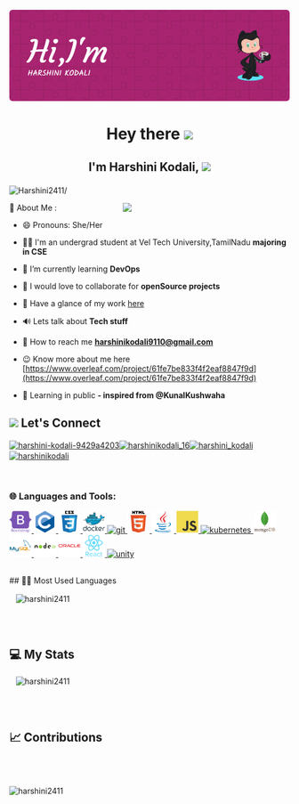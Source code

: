 ![Header](./github-header-image.png)

# <p align="center" > Hey there <img src="https://media.giphy.com/media/hvRJCLFzcasrR4ia7z/giphy.gif" width="25"> </p>

## <p align="center"> I'm Harshini Kodali, <img src="https://readme-typing-svg.herokuapp.com?font=Script&width=200&vCenter=true&height=18&color=green&lines=a+Passionate+Coder;a+Front-end+Developer;a+Quick+Learner;a+Multitasker"></p>

<p align="left"> <img src=https://komarev.com/ghpvc/?username=Harshini2411 alt=Harshini2411/></p>

<img align='right' src="https://cdn.dribbble.com/users/3876574/screenshots/9793041/media/caa92517d4334534292910fff3b9df4d.gif" width="300">

💫 About Me :

- 😄 Pronouns: She/Her

- 👩‍🎓 I'm an undergrad student at Vel Tech University,TamilNadu **majoring in CSE**

- 🌱 I’m currently learning **DevOps**

- 👩 I would love to collaborate for **openSource projects**

- 🧐 Have a glance of my work [here](https://github.com/Harshini2411?tab=repositories)

- 🔊 Lets talk about **Tech stuff**

- 📧 How to reach me **harshinikodali9110@gmail.com**

- 😉 Know more about me here [https://www.overleaf.com/project/61fe7be833f4f2eaf8847f9d](https://www.overleaf.com/project/61fe7be833f4f2eaf8847f9d)

- 🙂 Learning in public **- inspired from @KunalKushwaha**

## <img src='https://i.pinimg.com/originals/22/f4/2c/22f42c11b612b041b4038573dca18a2d.gif' width="80"> Let's Connect

<p align="left">

<a href="https://linkedin.com/in/harshini-kodali-9429a4203" target="blank"><img align="center" src="https://raw.githubusercontent.com/rahuldkjain/github-profile-readme-generator/master/src/images/icons/Social/linked-in-alt.svg" alt="harshini-kodali-9429a4203" height="30" width="40" /></a><a href="https://instagram.com/harshinikodali_16" target="blank"><img align="center" src="https://raw.githubusercontent.com/rahuldkjain/github-profile-readme-generator/master/src/images/icons/Social/instagram.svg" alt="harshinikodali_16" height="30" width="40" /></a><a href="https://www.leetcode.com/harshini_kodali" target="blank"><img align="center" src="https://raw.githubusercontent.com/rahuldkjain/github-profile-readme-generator/master/src/images/icons/Social/leet-code.svg" alt="harshini_kodali" height="30" width="40" /></a><a href="https://api.whatsapp.com/send?phone=+919110520430" target="blank"><img align="center" src="https://raw.githubusercontent.com/rahuldkjain/github-profile-readme-generator/master/src/images/icons/Social/whatsapp.svg" alt="harshinikodali" height="30" width="40" /></a>

</p>


<br>
<h3 align="left">🌐 Languages and Tools:</h3>

<p align="left"> <a href="https://getbootstrap.com" target="_blank" rel="noreferrer"> <img src="https://raw.githubusercontent.com/devicons/devicon/master/icons/bootstrap/bootstrap-plain-wordmark.svg" alt="bootstrap" width="40" height="40"/> </a> 
<a href="https://www.cprogramming.com/" target="_blank" rel="noreferrer"> <img src="https://raw.githubusercontent.com/devicons/devicon/master/icons/c/c-original.svg" alt="c" width="40" height="40"/> </a> <a href="https://www.w3schools.com/css/" target="_blank" rel="noreferrer"> <img src="https://raw.githubusercontent.com/devicons/devicon/master/icons/css3/css3-original-wordmark.svg" alt="css3" width="40" height="40"/> </a>
 <a href="https://www.docker.com/" target="_blank" rel="noreferrer"> <img src="https://raw.githubusercontent.com/devicons/devicon/master/icons/docker/docker-original-wordmark.svg" alt="docker" width="40" height="40"/> </a> 
 <a href="https://git-scm.com/" target="_blank" rel="noreferrer"> <img src="https://www.vectorlogo.zone/logos/git-scm/git-scm-icon.svg" alt="git" width="40" height="40"/> </a> 
 <a href="https://www.w3.org/html/" target="_blank" rel="noreferrer"> <img src="https://raw.githubusercontent.com/devicons/devicon/master/icons/html5/html5-original-wordmark.svg" alt="html5" width="40" height="40"/> </a>
 <a href="https://www.java.com" target="_blank" rel="noreferrer"> <img src="https://raw.githubusercontent.com/devicons/devicon/master/icons/java/java-original.svg" alt="java" width="40" height="40"/> </a> 
<a href="https://developer.mozilla.org/en-US/docs/Web/JavaScript" target="_blank" rel="noreferrer"> <img src="https://raw.githubusercontent.com/devicons/devicon/master/icons/javascript/javascript-original.svg" alt="javascript" width="40" height="40"/> </a>
<a href="https://kubernetes.io" target="_blank" rel="noreferrer"> <img src="https://www.vectorlogo.zone/logos/kubernetes/kubernetes-icon.svg" alt="kubernetes" width="40" height="40"/> </a> 
<a href="https://www.mongodb.com/" target="_blank" rel="noreferrer"> <img src="https://raw.githubusercontent.com/devicons/devicon/master/icons/mongodb/mongodb-original-wordmark.svg" alt="mongodb" width="40" height="40"/> </a>
<a href="https://www.mysql.com/" target="_blank" rel="noreferrer"> <img src="https://raw.githubusercontent.com/devicons/devicon/master/icons/mysql/mysql-original-wordmark.svg" alt="mysql" width="40" height="40"/> </a> 
<a href="https://nodejs.org" target="_blank" rel="noreferrer"> <img src="https://raw.githubusercontent.com/devicons/devicon/master/icons/nodejs/nodejs-original-wordmark.svg" alt="nodejs" width="40" height="40"/> </a>
<a href="https://www.oracle.com/" target="_blank" rel="noreferrer"> <img src="https://raw.githubusercontent.com/devicons/devicon/master/icons/oracle/oracle-original.svg" alt="oracle" width="40" height="40"/> </a> 
<a href="https://reactjs.org/" target="_blank" rel="noreferrer"> <img src="https://raw.githubusercontent.com/devicons/devicon/master/icons/react/react-original-wordmark.svg" alt="react" width="40" height="40"/> </a> 
<a href="https://unity.com/" target="_blank" rel="noreferrer"> <img src="https://www.vectorlogo.zone/logos/unity3d/unity3d-icon.svg" alt="unity" width="40" height="40"/> </a> </p>
<br>
## 👩‍🦰 Most Used Languages <br /> 

<p>&nbsp;&nbsp;&nbsp;<img align="center" src="https://github-readme-stats.vercel.app/api/top-langs?username=harshini2411&show_icons=true&locale=en&layout=compact" alt="harshini2411" /></p> &nbsp; &nbsp; &nbsp; &nbsp; &nbsp; &nbsp; &nbsp; &nbsp; &nbsp; &nbsp;
  <br/> <br/>


## 💻 My Stats <br /> 
  
<p>&nbsp;&nbsp;&nbsp;<img align="center" src="https://github-readme-stats.vercel.app/api?username=harshini2411&show_icons=true&locale=en" alt="harshini2411" /></p> &nbsp; &nbsp; &nbsp; &nbsp; &nbsp; &nbsp; &nbsp; &nbsp; &nbsp; &nbsp;
  <br/> <br/>

## 📈 Contributions <br />

<br><br>
<p><img align="center" src="https://github-readme-streak-stats.herokuapp.com/?user=harshini2411&" alt="harshini2411" /></p>
